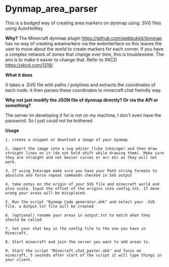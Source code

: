 # Dynmap_area_parser
This is a bodged way of creating area markers on dynmap using .SVG files using AutoHotKey

**Why?**
The Minecraft dynmap plugin https://github.com/webbukkit/dynmap 
has no way of creating areamarkers via the webinterface so this leaves the user to move about the world to create markers for each corner.
If you have a complex network of zones that change over time, this is troublesome. The aim is to make it easier to change that.
Refer to XKCD https://xkcd.com/1319/

**What it does**

It takes a .SVG file with paths / polylines and extracts the coordinates of each node.
it then parses these coordinates to minecraft chat freindly way.

**Why not just modify the JSON file of dynmap directly? Or via the API or something?**

The server im developing it for is not on my machine, I don't even have the password.
So I just could not be bothered


**Usage**

	1. create a snippet or download a image of your dynmap

	2. import the image into a svg editor (like inkscape) and then draw straight lines on it (do not hold shift while drawing them). Make sure they are straight and not bezier curves or arc etc as they will not work.

	3. If using Inkscape make sure you have your Path string formate to absolute and force repeat commands checked in SVG output
	
	4. take notes on the origin of your SVG file and minecraft world and also scale. Input the offset of the origins into config.txt. If done wrong your areas will be missplaced.

	5. Run the script "Dynmap Code generator.ahk" and select your .SVG file. a Output.txt file will be created

	6. (optional) rename your areas in output.txt to match what they should be called

	7. Set your chat key in the config file to the one you have in Minecraft.

	8. Start minecraft and join the server you want to add areas to.

	9. Start the script "Minecraft_chat_paster.ahk" and focus on minecraft, 5 seconds after start of the script it will type things in your client.

	


